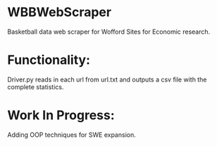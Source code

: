 # WBBWebScraper
Basketball data web scraper for Wofford Sites for Economic research.

# Functionality:
Driver.py reads in each url from url.txt and outputs a csv file with the complete statistics.

# Work In Progress:
Adding OOP techniques for SWE expansion.
